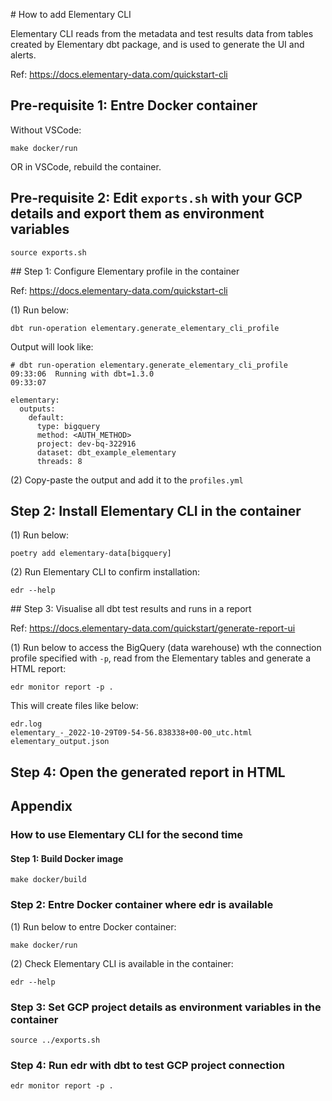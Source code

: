 # How to add Elementary CLI

Elementary CLI reads from the metadata and test results data from tables created by Elementary dbt package, and is used to generate the UI and alerts.

Ref: https://docs.elementary-data.com/quickstart-cli

## Pre-requisite 1: Entre Docker container

Without VSCode:
```
make docker/run
```

OR in VSCode, rebuild the container.

## Pre-requisite 2: Edit `exports.sh` with your GCP details and export them as environment variables
```
source exports.sh
```

## Step 1: Configure Elementary profile in the container

Ref: https://docs.elementary-data.com/quickstart-cli

(1) Run below:
```
dbt run-operation elementary.generate_elementary_cli_profile
```

Output will look like:
```
# dbt run-operation elementary.generate_elementary_cli_profile
09:33:06  Running with dbt=1.3.0
09:33:07

elementary:
  outputs:
    default:
      type: bigquery
      method: <AUTH_METHOD>
      project: dev-bq-322916
      dataset: dbt_example_elementary
      threads: 8
```
(2) Copy-paste the output and add it to the `profiles.yml`

## Step 2: Install Elementary CLI in the container

(1) Run below:
```
poetry add elementary-data[bigquery]
```

(2) Run Elementary CLI to confirm installation:
```
edr --help
```

## Step 3: Visualise all dbt test results and runs in a report 

Ref: https://docs.elementary-data.com/quickstart/generate-report-ui

(1) Run below to access the BigQuery (data warehouse) wth the connection profile specified with `-p`, read from the Elementary tables and generate a HTML report: 
```
edr monitor report -p .
```

This will create files like below:
```
edr.log
elementary_-_2022-10-29T09-54-56.838338+00-00_utc.html
elementary_output.json
```

## Step 4: Open the generated report in HTML



## Appendix

### How to use Elementary CLI for the second time

#### Step 1: Build Docker image
```
make docker/build
```

### Step 2: Entre Docker container where edr is available

(1) Run below to entre Docker container:
```
make docker/run
```

(2) Check Elementary CLI is available in the container:
```
edr --help
```

### Step 3: Set GCP project details as environment variables in the container

```
source ../exports.sh
```

### Step 4: Run edr with dbt to test GCP project connection

```
edr monitor report -p .
```

